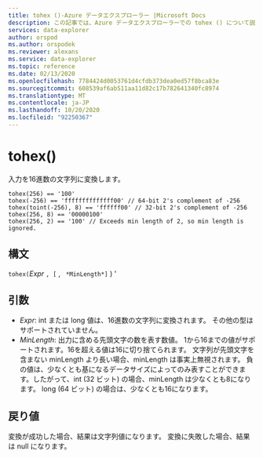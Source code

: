 ```yaml
---
title: tohex ()-Azure データエクスプローラー |Microsoft Docs
description: この記事では、Azure データエクスプローラーでの tohex () について説明します。
services: data-explorer
author: orspod
ms.author: orspodek
ms.reviewer: alexans
ms.service: data-explorer
ms.topic: reference
ms.date: 02/13/2020
ms.openlocfilehash: 7784424d0053761d4cfdb373dea0ed57f8bca83e
ms.sourcegitcommit: 608539af6ab511aa11d82c17b782641340fc8974
ms.translationtype: MT
ms.contentlocale: ja-JP
ms.lasthandoff: 10/20/2020
ms.locfileid: "92250367"
---
```

# <a name="tohex"></a>tohex()

入力を16進数の文字列に変換します。

```kusto
tohex(256) == '100'
tohex(-256) == 'ffffffffffffff00' // 64-bit 2's complement of -256
tohex(toint(-256), 8) == 'ffffff00' // 32-bit 2's complement of -256
tohex(256, 8) == '00000100'
tohex(256, 2) == '100' // Exceeds min length of 2, so min length is ignored.
```

## <a name="syntax"></a>構文

`tohex(`*Expr* `, [` , ` *MinLength*]` ) '

## <a name="arguments"></a>引数

* *Expr*: int または long 値は、16進数の文字列に変換されます。  その他の型はサポートされていません。
* *MinLength*: 出力に含める先頭文字の数を表す数値。  1から16までの値がサポートされます。16を超える値は16に切り捨てられます。  文字列が先頭文字を含まない minLength より長い場合、minLength は事実上無視されます。  負の値は、少なくとも基になるデータサイズによってのみ表すことができます。したがって、int (32 ビット) の場合、minLength は少なくとも8になります。 long (64 ビット) の場合は、少なくとも16になります。

## <a name="returns"></a>戻り値

変換が成功した場合、結果は文字列値になります。
変換に失敗した場合、結果は null になります。